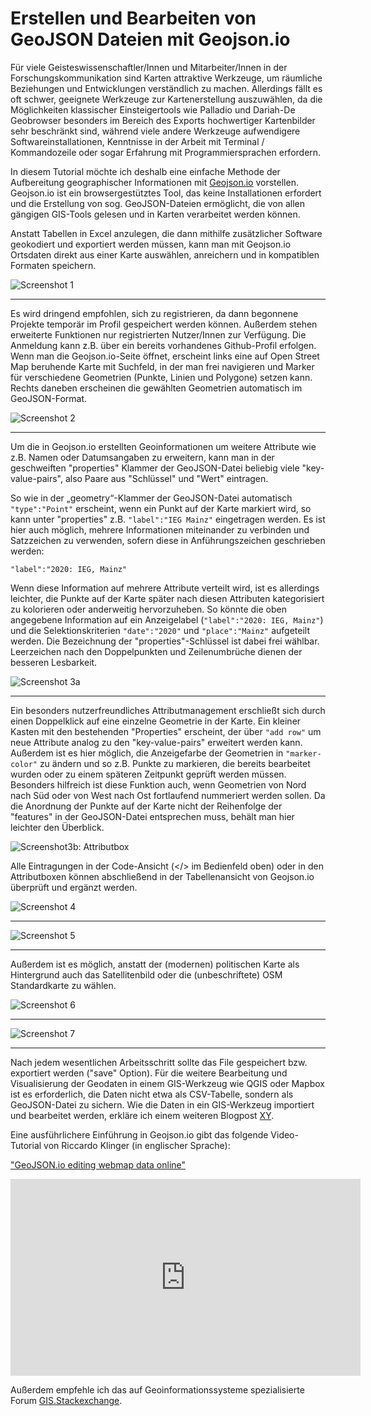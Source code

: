 # Erstellen und Bearbeiten von GeoJSON Dateien mit Geojson.io

Für viele Geisteswissenschaftler/Innen und Mitarbeiter/Innen in der Forschungskommunikation sind Karten attraktive Werkzeuge, um räumliche Beziehungen und Entwicklungen verständlich zu machen. Allerdings fällt es oft schwer, geeignete Werkzeuge zur Kartenerstellung auszuwählen, da die Möglichkeiten klassischer Einsteigertools wie Palladio und Dariah-De Geobrowser besonders im Bereich des Exports hochwertiger Kartenbilder sehr beschränkt sind, während viele andere Werkzeuge aufwendigere Softwareinstallationen, Kenntnisse in der Arbeit mit Terminal / Kommandozeile oder sogar Erfahrung mit Programmiersprachen erfordern.

In diesem Tutorial möchte ich deshalb eine einfache Methode der Aufbereitung geographischer Informationen mit [Geojson.io](http://geojson.io/#map=2/20.0/0.0) vorstellen. Geojson.io ist ein browsergestütztes Tool, das keine Installationen erfordert und die Erstellung von sog. GeoJSON-Dateien ermöglicht, die von allen gängigen GIS-Tools gelesen und in Karten verarbeitet werden können.

Anstatt Tabellen in Excel anzulegen, die dann mithilfe zusätzlicher Software geokodiert und exportiert werden müssen, kann man mit Geojson.io Ortsdaten direkt aus einer Karte auswählen, anreichern und in kompatiblen Formaten speichern. 

![Screenshot 1](https://pad.gwdg.de/uploads/upload_408a191dd2f6373b1c3cdbd4a85ab964.png)

----

Es wird dringend empfohlen, sich zu registrieren, da dann begonnene Projekte temporär im Profil gespeichert werden können. Außerdem stehen erweiterte Funktionen nur registrierten Nutzer/Innen zur Verfügung. Die Anmeldung kann z.B. über ein bereits vorhandenes Github-Profil erfolgen. Wenn man die Geojson.io-Seite öffnet, erscheint links eine auf Open Street Map beruhende Karte mit Suchfeld, in der man frei navigieren und Marker für verschiedene Geometrien (Punkte, Linien und Polygone) setzen kann. Rechts daneben erscheinen die gewählten Geometrien automatisch im GeoJSON-Format.

![Screenshot 2](https://pad.gwdg.de/uploads/upload_9c30c5d175fb8ae767f631845e941290.png)

----

Um die in Geojson.io erstellten Geoinformationen um weitere Attribute wie z.B. Namen oder Datumsangaben zu erweitern, kann man in der geschweiften "properties" Klammer der GeoJSON-Datei beliebig viele "key-value-pairs", also Paare aus "Schlüssel" und "Wert" eintragen.

So wie in der „geometry“-Klammer der GeoJSON-Datei automatisch ```"type":"Point"``` erscheint, wenn ein Punkt auf der Karte markiert wird, so kann unter "properties" z.B. ```"label":"IEG Mainz"``` eingetragen werden. Es ist hier auch möglich, mehrere Informationen miteinander zu verbinden und Satzzeichen zu verwenden, sofern diese in Anführungszeichen geschrieben werden:

```"label":"2020: IEG, Mainz"```

Wenn diese Information auf mehrere Attribute verteilt wird, ist es allerdings leichter, die Punkte auf der Karte später nach diesen Attributen kategorisiert zu kolorieren oder anderweitig hervorzuheben. So könnte die oben angegebene Information auf ein Anzeigelabel (```"label":"2020: IEG, Mainz"```) und die Selektionskriterien ```"date":"2020"``` und ```"place":"Mainz"``` aufgeteilt werden. Die Bezeichnung der "properties"-Schlüssel ist dabei frei wählbar. Leerzeichen nach den Doppelpunkten und Zeilenumbrüche dienen der besseren Lesbarkeit. 

![Screenshot 3a](https://pad.gwdg.de/uploads/upload_488873e74d4599c3e1263fcd10f6d80b.png)

----

Ein besonders nutzerfreundliches Attributmanagement erschließt sich durch einen Doppelklick auf eine einzelne Geometrie in der Karte. Ein kleiner Kasten mit den bestehenden "Properties" erscheint, der über ```"add row"``` um neue Attribute analog zu den "key-value-pairs" erweitert werden kann. Außerdem ist es hier möglich, die Anzeigefarbe der Geometrien in ```"marker-color"``` zu ändern und so z.B. Punkte zu markieren, die bereits bearbeitet wurden oder zu einem späteren Zeitpunkt geprüft werden müssen. Besonders hilfreich ist diese Funktion auch, wenn Geometrien von Nord nach Süd oder von West nach Ost fortlaufend nummeriert werden sollen. Da die Anordnung der Punkte auf der Karte nicht der Reihenfolge der "features" in der GeoJSON-Datei entsprechen muss, behält man hier leichter den Überblick.

![Screenshot3b: Attributbox](https://pad.gwdg.de/uploads/upload_19b7eab25cfaaf3ed68be2ad2b87e508.png)

Alle Eintragungen in der Code-Ansicht (</> im Bedienfeld oben) oder in den Attributboxen können abschließend in der Tabellenansicht von Geojson.io überprüft und ergänzt werden.

![Screenshot 4](https://pad.gwdg.de/uploads/upload_d29009b33bd9ac7013b6b1b2710c5163.png)

----

![Screenshot 5](https://pad.gwdg.de/uploads/upload_030aef2ac7af767de102f310ab58bb0a.png)

----

Außerdem ist es möglich, anstatt der (modernen) politischen Karte als Hintergrund auch das Satellitenbild oder die (unbeschriftete) OSM Standardkarte zu wählen.

![Screenshot 6](https://pad.gwdg.de/uploads/upload_f500c10a13b0103b9a93c1d0d6022a4c.png)

----

![Screenshot 7](https://pad.gwdg.de/uploads/upload_be795980fe6bf6789b625c686754911c.png)

----

Nach jedem wesentlichen Arbeitsschritt sollte das File gespeichert bzw. exportiert werden ("save" Option). Für die weitere Bearbeitung und Visualisierung der Geodaten in einem GIS-Werkzeug wie QGIS oder Mapbox ist es erforderlich, die Daten nicht etwa als CSV-Tabelle, sondern als GeoJSON-Datei zu sichern. Wie die Daten in ein GIS-Werkzeug importiert und bearbeitet werden, erkläre ich einem weiteren Blogpost [XY](Link).

Eine ausführlichere Einführung in Geojson.io gibt das folgende Video-Tutorial von Riccardo Klinger (in englischer Sprache):

["GeoJSON.io editing webmap data online"](https://www.youtube.com/watch?v=sPAkG7bS10o)

<iframe width="560" height="315" src="https://www.youtube.com/embed/sPAkG7bS10o" frameborder="0" allow="accelerometer; autoplay; encrypted-media; gyroscope; picture-in-picture" allowfullscreen></iframe>

Außerdem empfehle ich das auf Geoinformationssysteme spezialisierte Forum [GIS.Stackexchange](https://gis.stackexchange.com/).
